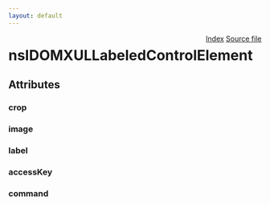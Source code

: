 ```yaml
---
layout: default
---
```

<div class='links' style='float:right'><a href="../index.html">Index</a>
<a href="http://dxr.mozilla.org/mozilla-central/source/dom/interfaces/xul/nsIDOMXULLabeledControlEl.idl">Source file</a>
</div>

# nsIDOMXULLabeledControlElement #

## Attributes ##

### crop ###

### image ###

### label ###

### accessKey ###

### command ###

